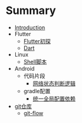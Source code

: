 # Summary

* [Introduction](README.md)
* Flutter
  * [Flutter初探](flutter/Flutter初探.md)
  * [Dart](flutter/Drat.md)
* Linux
  * [Shell脚本](linux/shell脚本.md)
* Android
  * 代码片段
    * [网络状态判断逻辑](android/代码片段/网络状态判断逻辑.md)
  * gradle配置
    * [统一全局配置依赖](android/统一全局配置依赖.md)
* [git仓库](gitcang-ku.md)
  * [git-flow](git仓库/git-flow.md)

